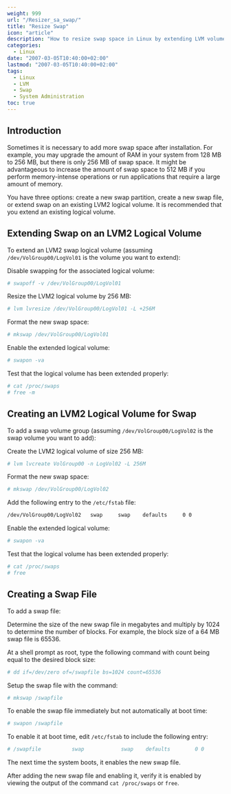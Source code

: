 ```yaml
---
weight: 999
url: "/Resizer_sa_swap/"
title: "Resize Swap"
icon: "article"
description: "How to resize swap space in Linux by extending LVM volumes, creating new swap volumes, or using swap files"
categories:
  - Linux
date: "2007-03-05T10:40:00+02:00"
lastmod: "2007-03-05T10:40:00+02:00"
tags:
  - Linux
  - LVM
  - Swap
  - System Administration
toc: true
---
```


## Introduction

Sometimes it is necessary to add more swap space after installation. For example, you may upgrade the amount of RAM in your system from 128 MB to 256 MB, but there is only 256 MB of swap space. It might be advantageous to increase the amount of swap space to 512 MB if you perform memory-intense operations or run applications that require a large amount of memory.

You have three options: create a new swap partition, create a new swap file, or extend swap on an existing LVM2 logical volume. It is recommended that you extend an existing logical volume.

## Extending Swap on an LVM2 Logical Volume

To extend an LVM2 swap logical volume (assuming `/dev/VolGroup00/LogVol01` is the volume you want to extend):

Disable swapping for the associated logical volume:

```bash
# swapoff -v /dev/VolGroup00/LogVol01
```

Resize the LVM2 logical volume by 256 MB:

```bash
# lvm lvresize /dev/VolGroup00/LogVol01 -L +256M
```

Format the new swap space:

```bash
# mkswap /dev/VolGroup00/LogVol01
```

Enable the extended logical volume:

```bash
# swapon -va
```

Test that the logical volume has been extended properly:

```bash
# cat /proc/swaps
# free -m
```

## Creating an LVM2 Logical Volume for Swap

To add a swap volume group (assuming `/dev/VolGroup00/LogVol02` is the swap volume you want to add):

Create the LVM2 logical volume of size 256 MB:

```bash
# lvm lvcreate VolGroup00 -n LogVol02 -L 256M
```

Format the new swap space:

```bash
# mkswap /dev/VolGroup00/LogVol02
```

Add the following entry to the `/etc/fstab` file:

```bash
/dev/VolGroup00/LogVol02   swap     swap    defaults     0 0
```

Enable the extended logical volume:

```bash
# swapon -va
```

Test that the logical volume has been extended properly:

```bash
# cat /proc/swaps
# free
```

## Creating a Swap File

To add a swap file:

Determine the size of the new swap file in megabytes and multiply by 1024 to determine the number of blocks. For example, the block size of a 64 MB swap file is 65536.

At a shell prompt as root, type the following command with count being equal to the desired block size:

```bash
# dd if=/dev/zero of=/swapfile bs=1024 count=65536
```

Setup the swap file with the command:

```bash
# mkswap /swapfile
```

To enable the swap file immediately but not automatically at boot time:

```bash
# swapon /swapfile
```

To enable it at boot time, edit `/etc/fstab` to include the following entry:

```bash
# /swapfile          swap            swap    defaults        0 0
```

The next time the system boots, it enables the new swap file.

After adding the new swap file and enabling it, verify it is enabled by viewing the output of the command `cat /proc/swaps` or `free`.
